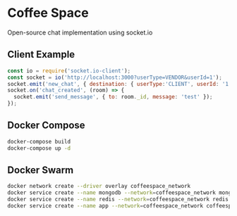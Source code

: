 # Coffee Space
Open-source chat implementation using socket.io

## Client Example
```js
const io = require('socket.io-client');
const socket = io('http://localhost:3000?userType=VENDOR&userId=1');
socket.emit('new_chat', { destination: { userType:'CLIENT', userId: '1' }});
socket.on('chat_created', (room) => {
  socket.emit('send_message', { to: room._id, message: 'test' });
});
```

## Docker Compose
```bash
docker-compose build
docker-compose up -d
```

## Docker Swarm
```bash
docker network create --driver overlay coffeespace_network
docker service create --name mongodb --network=coffeespace_network mongo
docker service create --name redis --network=coffeespace_network redis:alpine
docker service create --name app --network=coffeespace_network coffeespace_node
```